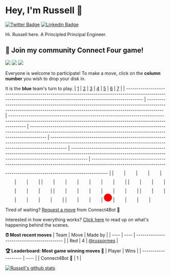 # Hey, I'm Russell 👋

[![Twitter Badge](https://img.shields.io/badge/-@NectarSoft-1ca0f1?style=flat-square&labelColor=1ca0f1&logo=twitter&logoColor=white&link=https://twitter.com/NectarSoft)](https://twitter.com/NectarSoft) [![Linkedin Badge](https://img.shields.io/badge/-RussOrmes-blue?style=flat-square&logo=Linkedin&logoColor=white&link=https://www.linkedin.com/in/russellormes/)](https://www.linkedin.com/in/russellormes/)

Hi. Russell here. A Principled Principal Engineer.

## :game_die: Join my community Connect Four game!
![](https://img.shields.io/badge/Moves%20played-7-blue)
![](https://img.shields.io/badge/Completed%20games-1-brightgreen)
![](https://img.shields.io/badge/Total%20players-1-orange)

Everyone is welcome to participate! To make a move, click on the **column number** you wish to drop your disk in.

It is the **blue** team's turn to play.
| [1](https://github.com/russormes/russormes/issues/new?title=connect4%7Cdrop%7Cblue%7C1&body=Just+push+%27Submit+new+issue%27.+You+don%27t+need+to+do+anything+else.) | [2](https://github.com/russormes/russormes/issues/new?title=connect4%7Cdrop%7Cblue%7C2&body=Just+push+%27Submit+new+issue%27.+You+don%27t+need+to+do+anything+else.) | [3](https://github.com/russormes/russormes/issues/new?title=connect4%7Cdrop%7Cblue%7C3&body=Just+push+%27Submit+new+issue%27.+You+don%27t+need+to+do+anything+else.) | [4](https://github.com/russormes/russormes/issues/new?title=connect4%7Cdrop%7Cblue%7C4&body=Just+push+%27Submit+new+issue%27.+You+don%27t+need+to+do+anything+else.) | [5](https://github.com/russormes/russormes/issues/new?title=connect4%7Cdrop%7Cblue%7C5&body=Just+push+%27Submit+new+issue%27.+You+don%27t+need+to+do+anything+else.) | [6](https://github.com/russormes/russormes/issues/new?title=connect4%7Cdrop%7Cblue%7C6&body=Just+push+%27Submit+new+issue%27.+You+don%27t+need+to+do+anything+else.) | [7](https://github.com/russormes/russormes/issues/new?title=connect4%7Cdrop%7Cblue%7C7&body=Just+push+%27Submit+new+issue%27.+You+don%27t+need+to+do+anything+else.) |
| -------------------------------------------------------------------------------------------------------------------------------------------------------------------- | -------------------------------------------------------------------------------------------------------------------------------------------------------------------- | -------------------------------------------------------------------------------------------------------------------------------------------------------------------- | -------------------------------------------------------------------------------------------------------------------------------------------------------------------- | -------------------------------------------------------------------------------------------------------------------------------------------------------------------- | -------------------------------------------------------------------------------------------------------------------------------------------------------------------- | -------------------------------------------------------------------------------------------------------------------------------------------------------------------- |
| ![](https://raw.githubusercontent.com/russormes/russormes/master/images/blank.png)                                                                                   | ![](https://raw.githubusercontent.com/russormes/russormes/master/images/blank.png)                                                                                   | ![](https://raw.githubusercontent.com/russormes/russormes/master/images/blank.png)                                                                                   | ![](https://raw.githubusercontent.com/russormes/russormes/master/images/blank.png)                                                                                   | ![](https://raw.githubusercontent.com/russormes/russormes/master/images/blank.png)                                                                                   | ![](https://raw.githubusercontent.com/russormes/russormes/master/images/blank.png)                                                                                   | ![](https://raw.githubusercontent.com/russormes/russormes/master/images/blank.png)                                                                                   |
| ![](https://raw.githubusercontent.com/russormes/russormes/master/images/blank.png)                                                                                   | ![](https://raw.githubusercontent.com/russormes/russormes/master/images/blank.png)                                                                                   | ![](https://raw.githubusercontent.com/russormes/russormes/master/images/blank.png)                                                                                   | ![](https://raw.githubusercontent.com/russormes/russormes/master/images/blank.png)                                                                                   | ![](https://raw.githubusercontent.com/russormes/russormes/master/images/blank.png)                                                                                   | ![](https://raw.githubusercontent.com/russormes/russormes/master/images/blank.png)                                                                                   | ![](https://raw.githubusercontent.com/russormes/russormes/master/images/blank.png)                                                                                   |
| ![](https://raw.githubusercontent.com/russormes/russormes/master/images/blank.png)                                                                                   | ![](https://raw.githubusercontent.com/russormes/russormes/master/images/blank.png)                                                                                   | ![](https://raw.githubusercontent.com/russormes/russormes/master/images/blank.png)                                                                                   | ![](https://raw.githubusercontent.com/russormes/russormes/master/images/blank.png)                                                                                   | ![](https://raw.githubusercontent.com/russormes/russormes/master/images/blank.png)                                                                                   | ![](https://raw.githubusercontent.com/russormes/russormes/master/images/blank.png)                                                                                   | ![](https://raw.githubusercontent.com/russormes/russormes/master/images/blank.png)                                                                                   |
| ![](https://raw.githubusercontent.com/russormes/russormes/master/images/blank.png)                                                                                   | ![](https://raw.githubusercontent.com/russormes/russormes/master/images/blank.png)                                                                                   | ![](https://raw.githubusercontent.com/russormes/russormes/master/images/blank.png)                                                                                   | ![](https://raw.githubusercontent.com/russormes/russormes/master/images/blank.png)                                                                                   | ![](https://raw.githubusercontent.com/russormes/russormes/master/images/blank.png)                                                                                   | ![](https://raw.githubusercontent.com/russormes/russormes/master/images/blank.png)                                                                                   | ![](https://raw.githubusercontent.com/russormes/russormes/master/images/blank.png)                                                                                   |
| ![](https://raw.githubusercontent.com/russormes/russormes/master/images/blank.png)                                                                                   | ![](https://raw.githubusercontent.com/russormes/russormes/master/images/blank.png)                                                                                   | ![](https://raw.githubusercontent.com/russormes/russormes/master/images/blank.png)                                                                                   | ![](https://raw.githubusercontent.com/russormes/russormes/master/images/blank.png)                                                                                   | ![](https://raw.githubusercontent.com/russormes/russormes/master/images/blank.png)                                                                                   | ![](https://raw.githubusercontent.com/russormes/russormes/master/images/blank.png)                                                                                   | ![](https://raw.githubusercontent.com/russormes/russormes/master/images/blank.png)                                                                                   |
| ![](https://raw.githubusercontent.com/russormes/russormes/master/images/blank.png)                                                                                   | ![](https://raw.githubusercontent.com/russormes/russormes/master/images/blank.png)                                                                                   | ![](https://raw.githubusercontent.com/russormes/russormes/master/images/blank.png)                                                                                   | ![](https://raw.githubusercontent.com/russormes/russormes/master/images/red.png)                                                                                     | ![](https://raw.githubusercontent.com/russormes/russormes/master/images/blank.png)                                                                                   | ![](https://raw.githubusercontent.com/russormes/russormes/master/images/blank.png)                                                                                   | ![](https://raw.githubusercontent.com/russormes/russormes/master/images/blank.png)                                                                                   |

Tired of waiting? [Request a move](https://github.com/russormes/russormes/issues/new?title=connect4%7Cdrop%7Cblue%7Cai&body=Just+push+%27Submit+new+issue%27.+You+don%27t+need+to+do+anything+else.) from Connect4Bot :robot: 

Interested in how everything works? [Click here](https://github.com/russormes/russormes/tree/master/connect4) to read up on what's happening behind the scenes.

**:alarm_clock: Most recent moves**
| Team | Move | Made by                                    |
| ---- | ---- | ------------------------------------------ |
| Red  | 4    | [@russormes](https://github.com/russormes) |

**:trophy: Leaderboard: Most game winning moves :100:**
| Player              | Wins |
| ------------------- | ---- |
| Connect4Bot :robot: | 1    |

[![Russell's github stats](https://github-readme-stats.vercel.app/api?username=russormes&show_icons=true&theme=radical)](https://github.com/russormes/github-readme-stats)

